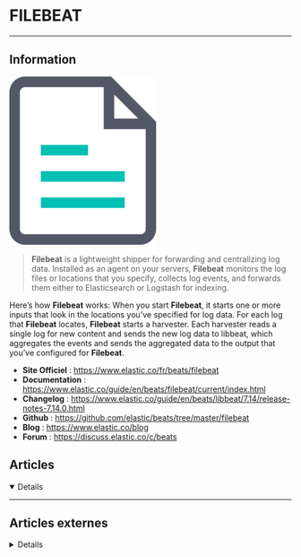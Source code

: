 # FILEBEAT
---

## <i class="fa-solid fa-hashtag"></i> Information

![Logo](../../_media/apps/filebeat/filebeat_logo.png ':size=x250 :no-zoom')


> <i class="fa-solid fa-quote-left"></i> **Filebeat** is a lightweight shipper for forwarding and centralizing log data. Installed as an agent on your servers, **Filebeat** monitors the log files or locations that you specify, collects log events, and forwards them either to Elasticsearch or Logstash for indexing.

Here’s how **Filebeat** works: When you start **Filebeat**, it starts one or more inputs that look in the locations you’ve specified for log data. For each log that **Filebeat** locates, **Filebeat** starts a harvester. Each harvester reads a single log for new content and sends the new log data to libbeat, which aggregates the events and sends the aggregated data to the output that you’ve configured for **Filebeat**. <i class="fa-solid fa-quote-left fa-rotate-180"></i>


- <i class="fa-solid fa-globe"></i> **Site Officiel** : https://www.elastic.co/fr/beats/filebeat
- <i class="fa-solid fa-book"></i> **Documentation** : https://www.elastic.co/guide/en/beats/filebeat/current/index.html
- <i class="fa-solid fa-file-circle-question"></i> **Changelog** : https://www.elastic.co/guide/en/beats/libbeat/7.14/release-notes-7.14.0.html
- <i class="fa-brands fa-github"></i> **Github** : https://github.com/elastic/beats/tree/master/filebeat
- <i class="fab fa-blogger-b"></i> **Blog** : https://www.elastic.co/blog
- <i class="fas fa-comments"></i> **Forum** : https://discuss.elastic.co/c/beats



## <i class="fa-regular fa-newspaper"></i> Articles

<details open>

</details>

---

## <i class="fa-solid fa-glasses"></i> Articles externes

<details>

- [A Filebeat Tutorial: Getting Started](https://logz.io/blog/filebeat-tutorial/)
- [Collecting and Shipping Kubernetes logs at scale with FileBeat Autodiscover](https://logz.io/learn/webinar-collecting-and-shipping-kubernetes-logs-at-scale-with-filebeat-autodiscover/)
- [How to deal with many small log files using Filebeat](https://blog.sleeplessbeastie.eu/2020/12/02/how-to-deal-with-many-small-log-files-using-filebeat/)
- [Shipping Multiline Logs with Filebeat](https://logz.io/blog/shipping-multiline-logs-with-filebeat/)
- [Structured logging with Filebeat](https://www.elastic.co/blog/structured-logging-filebeat)
- [What is Autodiscover for Filebeat? And why do we need it?](https://logz.io/blog/what-is-autodiscover-filebeat/)

</details>

